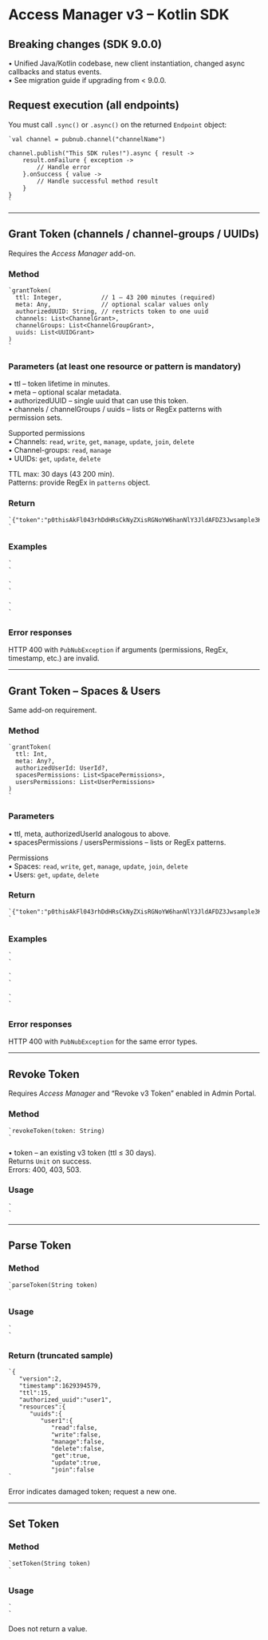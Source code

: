 # Access Manager v3 – Kotlin SDK  

## Breaking changes (SDK 9.0.0)  
• Unified Java/Kotlin codebase, new client instantiation, changed async callbacks and status events.  
• See migration guide if upgrading from < 9.0.0.  

## Request execution (all endpoints)  
You must call `.sync()` or `.async()` on the returned `Endpoint` object:  
```
`val channel = pubnub.channel("channelName")  
  
channel.publish("This SDK rules!").async { result ->  
    result.onFailure { exception ->  
        // Handle error  
    }.onSuccess { value ->  
        // Handle successful method result  
    }  
}  
`
```

---

## Grant Token  (channels / channel-groups / UUIDs)  
Requires the *Access Manager* add-on.

### Method  
```
`grantToken(  
  ttl: Integer,           // 1 – 43 200 minutes (required)  
  meta: Any,              // optional scalar values only  
  authorizedUUID: String, // restricts token to one uuid  
  channels: List<ChannelGrant>,  
  channelGroups: List<ChannelGroupGrant>,  
  uuids: List<UUIDGrant>  
)  
`
```

### Parameters (at least one resource or pattern is mandatory)  
• ttl – token lifetime in minutes.  
• meta – optional scalar metadata.  
• authorizedUUID – single uuid that can use this token.  
• channels / channelGroups / uuids – lists or RegEx patterns with permission sets.  

Supported permissions  
• Channels: `read`, `write`, `get`, `manage`, `update`, `join`, `delete`  
• Channel-groups: `read`, `manage`  
• UUIDs: `get`, `update`, `delete`  

TTL max: 30 days (43 200 min).  
Patterns: provide RegEx in `patterns` object.  

### Return  
```
`{"token":"p0thisAkFl043rhDdHRsCkNyZXisRGNoYW6hanNlY3JldAFDZ3Jwsample3KgQ3NwY6BDcGF0pERjaGFuoENnctokenVzcqBDc3BjoERtZXRhoENzaWdYIGOAeTyWGJI"}  
`
```

### Examples  
```
`  
`
```  
```
`  
`
```  
```
`  
`
```

### Error responses  
HTTP 400 with `PubNubException` if arguments (permissions, RegEx, timestamp, etc.) are invalid.  

---

## Grant Token – Spaces & Users  
Same add-on requirement.

### Method  
```
`grantToken(  
  ttl: Int,  
  meta: Any?,  
  authorizedUserId: UserId?,  
  spacesPermissions: List<SpacePermissions>,  
  usersPermissions: List<UserPermissions>  
)  
`
```

### Parameters  
• ttl, meta, authorizedUserId analogous to above.  
• spacesPermissions / usersPermissions – lists or RegEx patterns.  

Permissions  
• Spaces: `read`, `write`, `get`, `manage`, `update`, `join`, `delete`  
• Users:  `get`, `update`, `delete`  

### Return  
```
`{"token":"p0thisAkFl043rhDdHRsCkNyZXisRGNoYW6hanNlY3JldAFDZ3Jwsample3KgQ3NwY6BDcGF0pERjaGFuoENnctokenVzcqBDc3BjoERtZXRhoENzaWdYIGOAeTyWGJI"}  
`
```

### Examples  
```
`  
`
```  
```
`  
`
```  
```
`  
`
```

### Error responses  
HTTP 400 with `PubNubException` for the same error types.  

---

## Revoke Token  
Requires *Access Manager* and “Revoke v3 Token” enabled in Admin Portal.  

### Method  
```
`revokeToken(token: String)  
`
```

• token – an existing v3 token (ttl ≤ 30 days).  
Returns `Unit` on success.  
Errors: 400, 403, 503.  

### Usage  
```
`  
`
```

---

## Parse Token  
### Method  
```
`parseToken(String token)  
`
```

### Usage  
```
`  
`
```

### Return (truncated sample)  
```
`{  
   "version":2,  
   "timestamp":1629394579,  
   "ttl":15,  
   "authorized_uuid":"user1",  
   "resources":{  
      "uuids":{  
         "user1":{  
            "read":false,  
            "write":false,  
            "manage":false,  
            "delete":false,  
            "get":true,  
            "update":true,  
            "join":false  
`
```

Error indicates damaged token; request a new one.  

---

## Set Token  
### Method  
```
`setToken(String token)  
`
```

### Usage  
```
`  
`
```

Does not return a value.